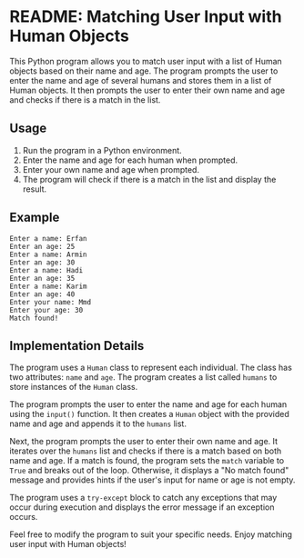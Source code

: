 # README: Matching User Input with Human Objects

This Python program allows you to match user input with a list of Human objects based on their name and age. The program prompts the user to enter the name and age of several humans and stores them in a list of Human objects. It then prompts the user to enter their own name and age and checks if there is a match in the list.

## Usage

1. Run the program in a Python environment.
2. Enter the name and age for each human when prompted.
3. Enter your own name and age when prompted.
4. The program will check if there is a match in the list and display the result.

## Example

```
Enter a name: Erfan
Enter an age: 25
Enter a name: Armin
Enter an age: 30
Enter a name: Hadi
Enter an age: 35
Enter a name: Karim
Enter an age: 40
Enter your name: Mmd
Enter your age: 30
Match found!
```

## Implementation Details

The program uses a `Human` class to represent each individual. The class has two attributes: `name` and `age`. The program creates a list called `humans` to store instances of the `Human` class.

The program prompts the user to enter the name and age for each human using the `input()` function. It then creates a `Human` object with the provided name and age and appends it to the `humans` list.

Next, the program prompts the user to enter their own name and age. It iterates over the `humans` list and checks if there is a match based on both name and age. If a match is found, the program sets the `match` variable to `True` and breaks out of the loop. Otherwise, it displays a "No match found" message and provides hints if the user's input for name or age is not empty.

The program uses a `try-except` block to catch any exceptions that may occur during execution and displays the error message if an exception occurs.

Feel free to modify the program to suit your specific needs. Enjoy matching user input with Human objects!